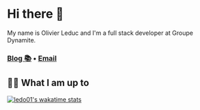 # Hi there 👋

My name is Olivier Leduc and I'm a full stack developer at Groupe Dynamite.

<h3> <a href="https://blog.oleduc.com">Blog 📚</a> • <a href="mailto:leduc.o@gmail.com">Email</a></h3>

## 👨‍💻 What I am up to 

[![ledo01's wakatime stats](https://github-readme-stats.vercel.app/api/wakatime?username=@ledo01)](https://github.com/anuraghazra/github-readme-stats)


<!--
**ledo01/ledo01** is a ✨ _special_ ✨ repository because its `README.md` (this file) appears on your GitHub profile.

Here are some ideas to get you started:

- 🔭 I’m currently working on ...
- 🌱 I’m currently learning ...
- 👯 I’m looking to collaborate on ...
- 🤔 I’m looking for help with ...
- 💬 Ask me about ...
- 📫 How to reach me: ...
- 😄 Pronouns: ...
- ⚡ Fun fact: ...
-->
